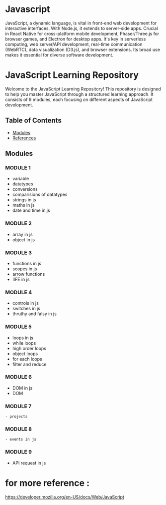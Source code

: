 # Javascript
JavaScript, a dynamic language, is vital in front-end web development for interactive interfaces. With Node.js, it extends to server-side apps. Crucial in React Native for cross-platform mobile development, Phaser/Three.js for browser games, and Electron for desktop apps. It's key in serverless computing, web server/API development, real-time communication (WebRTC), data visualization (D3.js), and browser extensions. Its broad use makes it essential for diverse software development.


# JavaScript Learning Repository

Welcome to the JavaScript Learning Repository! This repository is designed to help you master JavaScript through a structured learning approach. It consists of 9 modules, each focusing on different aspects of JavaScript development.

## Table of Contents

- [Modules](#modules)
- [References](#for-more-reference)

## Modules

### MODULE 1
   - variable
   - datatypes
   - conversions
   - comparisions of datatypes
   - strings in js
   - maths in js
   - date and time in js

### MODULE 2
   - array in js
   - object in js

### MODULE 3
   - functions in js
   - scopes in js
   - arrow functions
   - IIFE in js

###  MODULE 4
   - controls in js
   - switches in js
   - thruthy and falsy in js

###  MODULE 5
   - loops in js
   - while loops
   - high order loops
   - object loops
   - for each loops
   - filter and reduce

###  MODULE 6
   - DOM in js
   - DOM 

###  MODULE 7
    - projects

###  MODULE 8
    - events in js

###  MODULE 9
   - API request in js







#  for more reference :
  https://developer.mozilla.org/en-US/docs/Web/JavaScript

